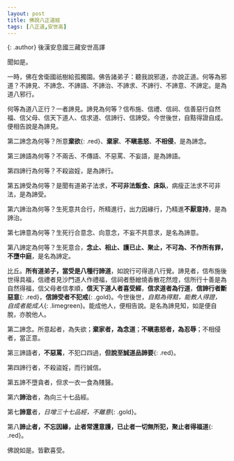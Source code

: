 ```yaml
---
layout: post
title: 佛說八正道經
tags: [八正道,安世高]
---
```


{: .author}
後漢安息國三藏安世高譯

聞如是。

一時，佛在舍衛國祇樹給孤獨園。佛告諸弟子：聽我說邪道，亦說正道。何等為邪道？不諦見、不諦念、不諦語、不諦治、不諦求、不諦行、不諦意、不諦定。是為道八邪行。

何等為道八正行？一者諦見。諦見為何等？信布施、信禮、信祠、信善惡行自然福、信父母、信天下道人、信求道、信諦行、信諦受。今世後世，自黠得證自成。便相告說是為諦見。

第二諦念為何等？所意**棄欲**{: .red}、**棄家**、**不瞋恚怒**、**不相侵**，是為諦念。

第三諦語為何等？不兩舌、不傳語、不惡罵、不妄語，是為諦語。

第四諦行為何等？不殺盜婬，是為諦行。

第五諦受為何等？是聞有道弟子法求，**不可非法飯食、床臥**，病瘦正法求不可非法，是為諦受。

第六諦治為何等？生死意共合行，所精進行，出力因緣行，乃精進**不厭意持**，是為諦治。

第七諦意為何等？生死行合意念、向意念，不妄不共意求，是名為諦意。

第八諦定為何等？生死意合，**念止、相止、護已止、聚止，不可為、不作所有罪，不墮中庭**，是名為諦定。

比丘。**所有道弟子，當受是八種行諦道**，如說行可得道八行覺。諦見者，信布施後世得具福，信禮者見沙門道人作禮福，信祠者懸繒燒香散花然燈，信所行十善是為自然得福，信父母者信孝順，**信天下道人者喜受經**，**信求道者為行道**，**信諦行者斷惡意**{: .red}，**信諦受者不犯戒**{: .gold}。今世後世，*自黠為得黠，能教人得證，自成者能成人*{: .limegreen}。能成他人，便相告說。是名為諦見知，如是便自脫，亦脫他人。

第二諦念。所意起者，為失欲；**棄家者，為念道**；**不瞋恚怒者，為忍辱**；不相侵者，當正意。

第三諦語者，**不惡罵**，不犯口四過，**但說至誠道品諦要**{: .red}。

第四諦行者，不殺盜婬，而行誠信。

第五諦不墮貪者，但求一衣一食為賤醫。

第六**諦治**者，為向三十七品經。

第七**諦意**者，*日增三十七品經，不離意*{: .gold}。

第八**諦止者，不忘因緣，止者常還意護，已止者一切無所犯，聚止者得福道**{: .red}。

佛說如是。皆歡喜受。

